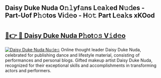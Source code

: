 ## Daisy Duke Nuda O𝚗𝚕yf𝚊ns L𝚎a𝚔ed N𝚞𝚍es - Part-Uof P𝚑𝚘tos Vi𝚍𝚎o - H𝚘𝚝 Part L𝚎a𝚔s xKOod

# <h2><a href="http://kf3z1tz.oniu.top/?m=Daisy+Duke+Nuda">🔗👉 🔴 Daisy Duke Nuda P𝚑ot𝚘𝚜 V𝚒d𝚎o</a></h2>

[![Daisy Duke Nuda Nu𝚍e𝚜](https://i.imgur.com/0qMVB7G.gif)](http://kf3z1tz.oniu.top/?m=Daisy+Duke+Nuda)
Online thought leader Daisy Duke Nuda, celebrated for publishing dance and lifestyle material, consisting of performances and personal blogs. Gifted makeup artist Daisy Duke Nuda, recognized for their exceptional skills and accomplishments in transforming actors and performers.  
